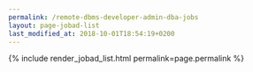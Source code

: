 ```yaml
---
permalink: /remote-dbms-developer-admin-dba-jobs
layout: page-jobad-list
last_modified_at: 2018-10-01T18:54:19+0200
---
```

{% include render_jobad_list.html permalink=page.permalink %}
